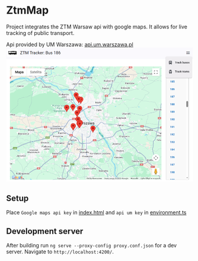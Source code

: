 # ZtmMap

Project integrates the ZTM Warsaw api with google maps. It allows for live tracking of public transport.

Api provided by UM Warszawa: [api.um.warszawa.pl](https://api.um.warszawa.pl/)
![alt](docs/screen.png)
## Setup

Place `Google maps api key` in [index.html](src/index.html) and `api um key` in [environment.ts](src/environments/environments.ts)

## Development server

After building run `ng serve --proxy-config proxy.conf.json` for a dev server. Navigate to `http://localhost:4200/`.
